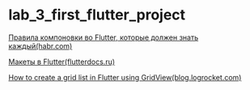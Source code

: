 # lab_3_first_flutter_project

[Правила компоновки во Flutter, которые должен знать каждый(habr.com)](https://habr.com/ru/post/500210/)

[Макеты в Flutter(flutterdocs.ru)](https://flutterdocs.ru/makety-v-flutter/)

[How to create a grid list in Flutter using GridView(blog.logrocket.com)](https://blog.logrocket.com/how-to-create-a-grid-list-in-flutter-using-gridview/)